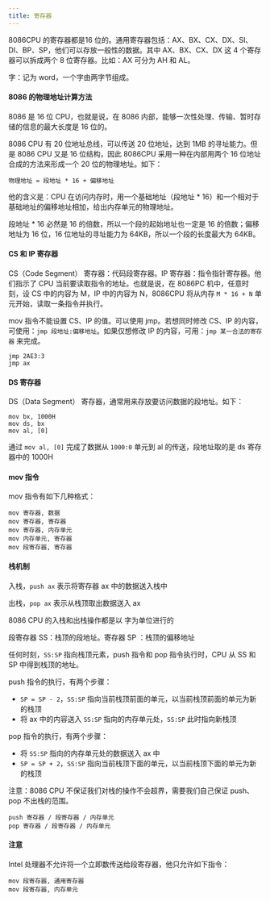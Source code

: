 ```yaml
---
title: 寄存器
---
```


8086CPU 的寄存器都是16 位的。通用寄存器包括：AX、BX、CX、DX、SI、DI、BP、SP，他们可以存放一般性的数据。其中 AX、BX、CX、DX 这 4 个寄存器可以拆成两个 8 位寄存器。比如：AX 可分为 AH 和 AL。

字：记为 word，一个字由两字节组成。

#### 8086 的物理地址计算方法

8086 是 16 位 CPU，也就是说，在 8086 内部，能够一次性处理、传输、暂时存储的信息的最大长度是 16 位的。

8086 CPU 有 20 位地址总线，可以传送 20 位地址，达到 1MB 的寻址能力。但是 8086 CPU 又是 16 位结构，因此 8086CPU 采用一种在内部用两个 16 位地址合成的方法来形成一个 20 位的物理地址。如下：

```
物理地址 = 段地址 * 16 + 偏移地址
```

他的含义是：CPU 在访问内存时，用一个基础地址（段地址 * 16）和一个相对于基础地址的偏移地址相加，给出内存单元的物理地址。

段地址 * 16 必然是 16 的倍数，所以一个段的起始地址也一定是 16 的倍数；偏移地址为 16 位，16 位地址的寻址能力为 64KB，所以一个段的长度最大为 64KB。

#### CS 和 IP 寄存器

CS（Code Segment） 寄存器：代码段寄存器。IP 寄存器：指令指针寄存器。他们指示了 CPU 当前要读取指令的地址。也就是说，在 8086PC 机中，任意时刻，设 CS 中的内容为 M，IP 中的内容为 N，8086CPU 将从内存 `M * 16 + N` 单元开始，读取一条指令并执行。

mov 指令不能设置 CS、IP 的值。可以使用 jmp。若想同时修改 CS、IP 的内容，可使用：`jmp 段地址:偏移地址`。如果仅想修改 IP 的内容，可用：`jmp 某一合法的寄存器` 来完成。

```
jmp 2AE3:3
jmp ax
```

#### DS 寄存器

DS（Data Segment） 寄存器，通常用来存放要访问数据的段地址。如下：

```
mov bx, 1000H
mov ds, bx
mov al, [0]
```

通过 `mov al, [0]` 完成了数据从 `1000:0` 单元到 al 的传送，段地址取的是 ds 寄存器中的 1000H

#### mov 指令

mov 指令有如下几种格式：

```
mov 寄存器, 数据
mov 寄存器, 寄存器
mov 寄存器, 内存单元
mov 内存单元, 寄存器
mov 段寄存器, 寄存器
```

#### 栈机制

入栈，`push ax` 表示将寄存器 ax 中的数据送入栈中

出栈，`pop ax` 表示从栈顶取出数据送入 ax

8086 CPU 的入栈和出栈操作都是以 字为单位进行的

段寄存器 SS：栈顶的段地址。寄存器 SP ：栈顶的偏移地址

任何时刻，`SS:SP` 指向栈顶元素，push 指令和 pop 指令执行时，CPU 从 SS 和 SP 中得到栈顶的地址。

push 指令的执行，有两个步骤：

- `SP = SP - 2`，`SS:SP` 指向当前栈顶前面的单元，以当前栈顶前面的单元为新的栈顶
- 将 ax 中的内容送入 `SS:SP` 指向的内存单元处，`SS:SP` 此时指向新栈顶

pop 指令的执行，有两个步骤：

- 将 `SS:SP` 指向的内存单元处的数据送入 ax 中
- `SP = SP + 2`，`SS:SP` 指向当前栈顶下面的单元，以当前栈顶下面的单元为新的栈顶

注意：8086 CPU 不保证我们对栈的操作不会超界，需要我们自己保证 push、pop 不出栈的范围。

```
push 寄存器 / 段寄存器 / 内存单元
pop 寄存器 / 段寄存器 / 内存单元
```

#### 注意

Intel 处理器不允许将一个立即数传送给段寄存器，他只允许如下指令：

```
mov 段寄存器, 通用寄存器
mov 段寄存器, 内存单元
```

